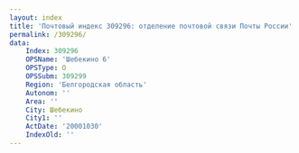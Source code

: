 ```yaml
---
layout: index
title: 'Почтовый индекс 309296: отделение почтовой связи Почты России'
permalink: /309296/
data:
    Index: 309296
    OPSName: 'Шебекино 6'
    OPSType: О
    OPSSubm: 309299
    Region: 'Белгородская область'
    Autonom: ''
    Area: ''
    City: Шебекино
    City1: ''
    ActDate: '20001030'
    IndexOld: ''
---
```

